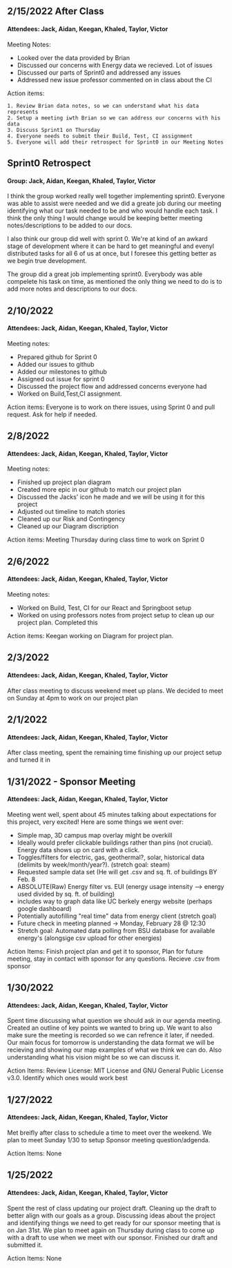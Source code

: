 ## 2/15/2022 After Class
#### Attendees: Jack, Aidan, Keegan, Khaled, Taylor, Victor
<p>
  Meeting Notes:
  
  * Looked over the data provided by Brian
  * Discussed our concerns with Energy data we recieved.  Lot of issues
  * Discussed our parts of Sprint0 and addressed any issues
  * Addressed new issue professor commented on in class about the CI
  
  Action items:
  
    1. Review Brian data notes, so we can understand what his data represents
    2. Setup a meeting iwth Brian so we can address our concerns with his data
    3. Discuss Sprint1 on Thursday
    4. Everyone needs to submit their Build, Test, CI assignment
    5. Everyone will add their retrospect for Sprint0 in our Meeting Notes
  
</p>

## Sprint0 Retrospect
#### Group: Jack, Aidan, Keegan, Khaled, Taylor, Victor
<p>
I think the group worked really well together implementing sprint0.
Everyone was able to assist were needed and we did a greate job during our
meeting identifying what our task needed to be and who would handle each task.
I think the only thing I would change would be keeping better meeting
notes/descriptions to be added to our docs.
</p>

<p>
I also think our group did well with sprint 0. We're at kind of an awkard
stage of development where it can be hard to get meaningful and evenyl
distributed tasks for all 6 of us at once, but I foresee this getting better as
we begin true development.
</p>

<p>
The group did a great job implementing sprint0. Everybody was able compelete his task on time, as mentioned the only thing we need to do is to add more notes and descriptions to our docs.
</p>


## 2/10/2022
#### Attendees: Jack, Aidan, Keegan, Khaled, Taylor, Victor
<p>
Meeting notes:
 
* Prepared github for Sprint 0
* Added our issues to github
* Added our milestones to github
* Assigned out issue for sprint 0
* Discussed the project flow and addressed concerns everyone had
* Worked on Build,Test,CI assignment.  
    
Action items:  Everyone is to work on there issues, using Sprint 0 and pull request.  Ask for help if needed.
</p>


## 2/8/2022
#### Attendees: Jack, Aidan, Keegan, Khaled, Taylor, Victor
<p>
Meeting notes:
  
* Finished up project plan diagram
* Created more epic in our github to match our project plan
* Discussed the Jacks' icon he made and we will be using it for this project
* Adjusted out timeline to match stories
* Cleaned up our Risk and Contingency 
* Cleaned up our Diagram discription
    
Action items:  Meeting Thursday during class time to work on Sprint 0
</p>


## 2/6/2022
#### Attendees: Jack, Aidan, Keegan, Khaled, Taylor, Victor
<p>
Meeting notes:
  
* Worked on Build, Test, CI for our React and Springboot setup
* Worked on using professors notes from project setup to clean up our project plan.  Completed this
    
Action items:  Keegan working on Diagram for project plan.  
</p>

## 2/3/2022
#### Attendees: Jack, Aidan, Keegan, Khaled, Taylor, Victor
<p>
  After class meeting to discuss weekend meet up plans.  We decided to meet on Sunday at 4pm to work on our project plan
</p>

## 2/1/2022
#### Attendees: Jack, Aidan, Keegan, Khaled, Taylor, Victor
<p>
  After class meeting, spent the remaining time finishing up our project setup and turned it in
</p>


## 1/31/2022 - Sponsor Meeting
#### Attendees: Jack, Aidan, Keegan, Khaled, Taylor, Victor
<p>
  Meeting went well, spent about 45 minutes talking about expectations for this project, very excited! Here are some things we went over:
  
 * Simple map, 3D campus map overlay might be overkill
 * Ideally would prefer clickable buildings rather than pins (not crucial). Energy data shows up on card with a click.
 * Toggles/filters for electric, gas, geothermal?, solar, historical data (delimits by week/month/year?). (stretch goal: steam)
 * Requested sample data set (He will get .csv and sq. ft. of buildings BY Feb. 8
 * ABSOLUTE(Raw) Energy filter vs. EUI (energy usage intensity --> energy used divided by sq. ft. of building)
 * includes way to graph data like UC berkely energy website (perhaps google dashboard)
 * Potentially autofilling "real time" data from energy client (stretch goal)
 * Future check in meeting planned -> Monday, February 28 @ 12:30
 * Stretch goal: Automated data polling from BSU database for available energy's (alongsige csv upload for other
energies)
  
  Action Items: Finish project plan and get it to sponsor, Plan for future meeting, stay in contact with sponsor for any questions. Recieve .csv from sponsor

</p>


## 1/30/2022
#### Attendees: Jack, Aidan, Keegan, Khaled, Taylor, Victor
<p>
  Spent time discussing what question we should ask in our agenda meeting.  Created an outline of key points we wanted to bring up.  
  We want to also make sure the meeting is recorded so we can refrence it later, if needed.   Our main focus for tomorrow is understanding 
  the data format we will be recieving and showing our map examples of what we think we can do.  Also understanding what his vision might 
  be so we can discuss it.  

  Action Items: 
  Review License: MIT License and GNU General Public License v3.0. Identify which ones would work best

</p>

## 1/27/2022
#### Attendees: Jack, Aidan, Keegan, Khaled, Taylor, Victor
<p>
  Met breifly after class to schedule a time to meet over the weekend.  We plan to meet Sunday 1/30 to setup Sponsor meeting question/adgenda.
  
  Action Items: None
</p>

## 1/25/2022
#### Attendees: Jack, Aidan, Keegan, Khaled, Taylor, Victor
<p>
  Spent the rest of class updating our project draft.  Cleaning up the draft to better align with our goals as a group.  
  Discussing ideas about the project and identifying things we need to get ready for our sponsor meeting that is on Jan 31st.  
  We plan to meet again on Thursday during class to come up with a draft to use when we meet with our sponsor.  
  Finished our draft and submitted it.  
  
  Action Items: None
</p>
